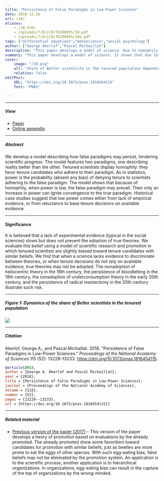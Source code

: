 ```yaml
---
title: "Persistence of False Paradigms in Low-Power Sciences" 
date: 2018-12-26
url: /10/
aliases:
    - /10.html
    - /uploads/7/0/2/0/70200055/10.pdf
    - /uploads/7/0/2/0/70200055/10a.pdf 
tags: ["differential equations","metascience","social psychology"]
author: ["George Akerlof","Pascal Michaillat"]
description: "This paper develops a model of science. Due to homophily in promotions, false paradigms may persist when a science has low power. Published in PNAS, 2018." 
summary: "This paper develops a model of science. It shows that due to homophily in tenure decisions, false paradigms may persist when a science has low power. Low power may come from a lack of evidence, or from a reluctance to base tenure decisions on available evidence." 
cover:
    image: "/10.png"
    alt: "Share of Better scientists in the tenured population depending on the power of the scientific field"
    relative: false
editPost:
    URL: "https://doi.org/10.1073/pnas.1816454115"
    Text: "PNAS"

---
```


---

##### View

- [Paper](/10.pdf)
- [Online appendix](/10a.pdf)

---

##### Abstract

We develop a model describing how false paradigms may persist, hindering scientific progress. The model features two paradigms, one describing reality better than the other. Tenured scientists display homophily: they favor tenure candidates who adhere to their paradigm. As in statistics, power is the probability (absent any bias) of denying tenure to scientists adhering to the false paradigm. The model shows that because of homophily, when power is low, the false paradigm may prevail. Then only an increase in power can ignite convergence to the true paradigm. Historical case studies suggest that low power comes either from lack of empirical evidence, or from reluctance to base tenure decisions on available evidence.

---

#### Significance

It is believed that a lack of experimental evidence (typical in the social sciences) slows but does not prevent the adoption of true theories. We evaluate this belief using a model of scientific research and promotion in which tenured scientists are slightly biased toward tenure candidates with similar beliefs. We find that when a science lacks evidence to discriminate between theories, or when tenure decisions do not rely on available evidence, true theories may not be adopted. The nonadoption of heliocentric theory in the 16th century, the persistence of bloodletting in the 19th century, the nonadoption of underconsumption theory in the early 20th century, and the persistence of radical mastectomy in the 20th century illustrate such risk.

---

##### Figure 1:  Dynamics of the share of Better scientists in the tenured population

![](/10f.png)

---

##### Citation

Akerlof, George A., and Pascal Michaillat. 2018. "Persistence of False Paradigms in Low-Power Sciences." *Proceedings of the National Academy of Sciences* 115 (52): 13228–13233. https://doi.org/10.1073/pnas.1816454115.

```BibTeX
@article{AM18,
author = {George A. Akerlof and Pascal Michaillat},
year = {2018},
title = {Persistence of False Paradigms in Low-Power Sciences},
journal = {Proceedings of the National Academy of Sciences},
volume = {115},
number = {52},
pages = {13228--13233},
url = {https://doi.org/10.1073/pnas.1816454115}}
```

---

##### Related material

+ [Previous version of the paper (2017)](https://www.nber.org/system/files/working_papers/w23523/w23523.pdf) – This version of the paper develops a heory of promotion based on evaluations by the already promoted. The already promoted show some favoritism toward candidates for promotion with similar beliefs, just as beetles are more prone to eat the eggs of other species. With such egg-eating bias, false beliefs may not be eliminated by the promotion system.  An application is to the scientific process; another application is to hierarchical organizations. In organizations, egg-eating bias can result in the capture of the top of organizations by the wrong-minded.